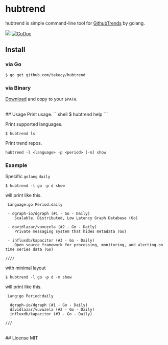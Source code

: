 # hubtrend
hubtrend is simple command-line tool for [GithubTrends](https://github.com/trending) by golang.

![](https://img.shields.io/badge/golang-1.5.1-blue.svg?style=flat)
[![GoDoc](https://godoc.org/github.com/takecy/hubtrend?status.svg)](https://godoc.org/github.com/takecy/hubtrend)

## Install
### via Go
```shell
$ go get github.com/takecy/hubtrend
```
### via Binary
[Download](https://github.com/takecy/hubtrend/releases) and copy to your `$PATH`.

<br/>
## Usage
Print usage.
```shell
$ hubtrend help
```

Print supported languages.
```shell
$ hubtrend ls
```

Print trend repos.
```shell
hubtrend -l <language> -p <period> [-m] show
```

### Example
Specific `golang` `daily`
```shell
$ hubtrend -l go -p d show
```
will print like this.
```
 Language:go Period:daily

 - dgraph-io/dgraph (#1 - Go - Daily)
    Scalable, Distributed, Low Latency Graph Database (Go)

 - davidlazar/vuvuzela (#2 - Go - Daily)
    Private messaging system that hides metadata (Go)

 - influxdb/kapacitor (#3 - Go - Daily)
    Open source framework for processing, monitoring, and alerting on time series data (Go)

////
```

with minimal layout
```shell
$ hubtrend -l go -p d -m show
```
will print like this.
```
 Lang:go Period:daily

  dgraph-io/dgraph (#1 - Go - Daily)
  davidlazar/vuvuzela (#2 - Go - Daily)
  influxdb/kapacitor (#3 - Go - Daily)

///
```

<br/>
## License
MIT
